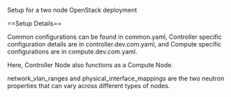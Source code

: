 Setup for a two node OpenStack deployment

==Setup Details==

Common configurations can be found in common.yaml, Controller specific configuration details are in controller.dev.com.yaml, and Compute specific configurations are in compute.dev.com.yaml.

Here, Controller Node also functions as a Compute Node. 

network_vlan_ranges and physical_interface_mappings are the two neutron properties that can vary across different types of nodes.


